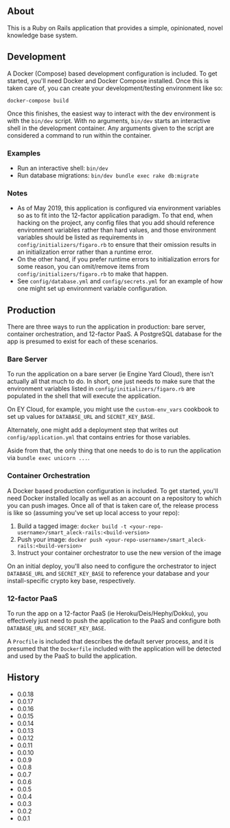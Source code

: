 ## About ##

This is a Ruby on Rails application that provides a simple, opinionated, novel knowledge base system.

## Development ##

A Docker (Compose) based development configuration is included. To get started,
you'll need Docker and Docker Compose installed. Once this is taken care of,
you can create your development/testing environment like so:

```
docker-compose build
```

Once this finishes, the easiest way to interact with the dev environment is with the `bin/dev` script. With no arguments, `bin/dev` starts an interactive shell in the development container. Any arguments given to the script are considered a command to run within the container.

### Examples ###

* Run an interactive shell: `bin/dev`
* Run database migrations: `bin/dev bundle exec rake db:migrate`

### Notes ###

* As of May 2019, this application is configured via environment variables so as to fit into the 12-factor application paradigm. To that end, when hacking on the project, any config files that you add should reference environment variables rather than hard values, and those environment variables should be listed as requirements in `config/initializers/figaro.rb` to ensure that their omission results in an initialization error rather than a runtime error.
* On the other hand, if you prefer runtime errors to initialization errors for some reason, you can omit/remove items from `config/initializers/figaro.rb` to make that happen.
* See `config/database.yml` and `config/secrets.yml` for an example of how one might set up environment variable configuration.

## Production ##

There are three ways to run the application in production: bare server, container orchestration, and 12-factor PaaS. A PostgreSQL database for the app is presumed to exist for each of these scenarios.

### Bare Server ###

To run the application on a bare server (ie Engine Yard Cloud), there isn't actually all that much to do. In short, one just needs to make sure that the environment variables listed in `config/initializers/figaro.rb` are populated in the shell that will execute the application.

On EY Cloud, for example, you might use the `custom-env_vars` cookbook to set up values for `DATABASE_URL` and `SECRET_KEY_BASE`.

Alternately, one might add a deployment step that writes out `config/application.yml` that contains entries for those variables.

Aside from that, the only thing that one needs to do is to run the application via `bundle exec unicorn ...`.

### Container Orchestration ###

A Docker based production configuration is included. To get started, you'll need Docker installed locally as well as an account on a repository to which you can push images. Once all of that is taken care of, the release process is like so (assuming you've set up local access to your repo):

1. Build a tagged image: `docker build -t <your-repo-username>/smart_aleck-rails:<build-version>`
2. Push your image: `docker push <your-repo-username>/smart_aleck-rails:<build-version>`
3. Instruct your container orchestrator to use the new version of the image

On an initial deploy, you'll also need to configure the orchestrator to inject `DATABASE_URL` and `SECRET_KEY_BASE` to reference your database and your install-specific crypto key base, respectively.

### 12-factor PaaS ###

To run the app on a 12-factor PaaS (ie Heroku/Deis/Hephy/Dokku), you effectively just need to push the application to the PaaS and configure both `DATABASE_URL` and `SECRET_KEY_BASE`.

A `Procfile` is included that describes the default server process, and it is presumed that the `Dockerfile` included with the application will be detected and used by the PaaS to build the application.

## History ##

* 0.0.18
* 0.0.17
* 0.0.16
* 0.0.15
* 0.0.14
* 0.0.13
* 0.0.12
* 0.0.11
* 0.0.10
* 0.0.9
* 0.0.8
* 0.0.7
* 0.0.6
* 0.0.5
* 0.0.4
* 0.0.3
* 0.0.2
* 0.0.1
